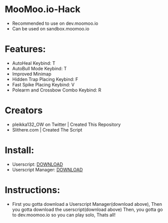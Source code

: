 # MooMoo.io-Hack
- Recommended to use on dev.moomoo.io
- Can be used on sandbox.moomoo.io
# Features:
- AutoHeal Keybind: T
- AutoBull Mode Keybind: T
- Improved Minimap
- Hidden Trap Placing Keybind: F
- Fast Spike Placing Keybind: V
- Polearm and Crossbow Combo Keybind: R
# Creators
- pleikka132_OW on Twitter | Created This Repository
- Slithere.com | Created The Script
# Install:
- Userscript: [DOWNLOAD](https://github.com/oofdaooffin/MooMoo.io-Hack/raw/master/mod.user.js)
- Userscript Manager: [DOWNLOAD](https://tampermonkey.net)
# Instructions:
- First you gotta download a Userscript Manager(download above), Then you gotta download the userscript(download above) Then, you gotta go to dev.moomoo.io so you can play solo, Thats all!

